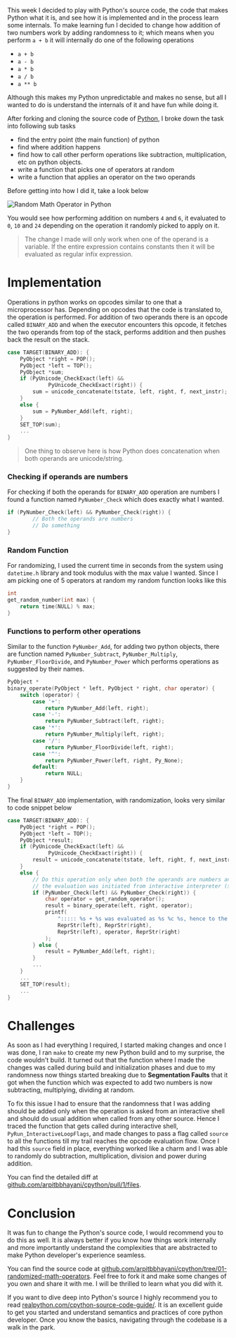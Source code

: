 This week I decided to play with Python's source code, the code that makes Python what it is, and see how it is implemented and in the process learn some internals.  To make learning fun I decided to change how addition of two numbers work by adding randomness to it; which means when you perform `a + b` it will internally do one of the following operations

 - `a + b`
 - `a - b`
 - `a * b`
 - `a / b`
 - `a ** b`

Although this makes my Python unpredictable and makes no sense, but all I wanted to do is understand the internals of it and have fun while doing it.

After forking and cloning the source code of [Python](https://github.com/python/cpython), I broke down the task into following sub tasks

 - find the entry point (the main function) of python
 - find where addition happens
 - find how to call other perform operations like subtraction, multiplication, etc on python objects.
 - write a function that picks one of operators at random
 - write a function that applies an operator on the two operands

Before getting into how I did it, take a look below

![Random Math Operator in Python](https://user-images.githubusercontent.com/4745789/71643972-d96b2780-2ce6-11ea-894c-fd638dc95d7c.gif)

You would see how performing addition on numbers `4` and `6`, it evaluated to `0`, `10` and `24` depending on the operation it randomly picked to apply on it.

> The change I made will only work when one of the operand is a variable. If the entire expression contains constants then it will be evaluated as regular infix expression.

# Implementation
Operations in python works on opcodes similar to one that a microprocessor has. Depending on opcodes that the code is translated to, the operation is performed. For addition of two operands there is an opcode called `BINARY_ADD` and when the executor encounters this opcode, it fetches the two operands from top of the stack, performs addition and then pushes back the result on the stack.

```c
case TARGET(BINARY_ADD): {
    PyObject *right = POP();
    PyObject *left = TOP();
    PyObject *sum;
    if (PyUnicode_CheckExact(left) &&
             PyUnicode_CheckExact(right)) {
        sum = unicode_concatenate(tstate, left, right, f, next_instr);
    }
    else {
        sum = PyNumber_Add(left, right);
    }
    SET_TOP(sum);
    ...
}
```

> One thing to observe here is how Python does concatenation when both operands are unicode/string.

### Checking if operands are numbers

For checking if both the operands for `BINARY_ADD` operation are numbers I found a function named `PyNumber_Check` which does exactly what I wanted.

```c
if (PyNumber_Check(left) && PyNumber_Check(right)) {
        // Both the operands are numbers
        // Do something
}
```

### Random Function
For randomizing, I used the current time in seconds from the system using `datetime.h` library and took modulus with the max value I wanted. Since I am picking one of 5 operators at random my random function looks like this

```c
int
get_random_number(int max) {
    return time(NULL) % max;
}
```

### Functions to perform other operations
Similar to the function `PyNumber_Add`, for adding two python objects, there are function named `PyNumber_Subtract`, `PyNumber_Multiply`, `PyNumber_FloorDivide`, and `PyNumber_Power` which performs operations as suggested by their names.

```c
PyObject *
binary_operate(PyObject * left, PyObject * right, char operator) {
    switch (operator) {
        case '+':
            return PyNumber_Add(left, right);
        case '-':
            return PyNumber_Subtract(left, right);
        case '*':
            return PyNumber_Multiply(left, right);
        case '/':
            return PyNumber_FloorDivide(left, right);
        case '^':
            return PyNumber_Power(left, right, Py_None);
        default:
            return NULL;
    }
}
```

The final `BINARY_ADD` implementation, with randomization, looks very similar to code snippet below

```c
case TARGET(BINARY_ADD): {
    PyObject *right = POP();
    PyObject *left = TOP();
    PyObject *result;
    if (PyUnicode_CheckExact(left) &&
             PyUnicode_CheckExact(right)) {
        result = unicode_concatenate(tstate, left, right, f, next_instr);
    }
    else {
        // Do this operation only when both the operands are numbers and
        // the evaluation was initiated from interactive interpreter (shell)
        if (PyNumber_Check(left) && PyNumber_Check(right)) {
            char operator = get_random_operator();
            result = binary_operate(left, right, operator);
            printf(
                "::::: %s + %s was evaluated as %s %c %s, hence to the value\n",
                ReprStr(left), ReprStr(right),
                ReprStr(left), operator, ReprStr(right)
            );
        } else {
            result = PyNumber_Add(left, right);
        }
        ...
    }
    ...
    SET_TOP(result);
    ...
}
```

# Challenges
As soon as I had everything I required, I started making changes and once I was done, I ran `make` to create my new Python build and to my surprise, the code wouldn't build. It turned out that the function where I made the changes was called during build and initialization phases and due to my randomness now things started breaking due to __Segmentation Faults__ that it got when the function which was expected to add two numbers is now subtracting, multiplying, dividing at random.

To fix this issue I had to ensure that the randomness that I was adding should be added only when the operation is asked from an interactive shell and should do usual addition when called from any other source. Hence I traced the function that gets called during interactive shell, `PyRun_InteractiveLoopFlags`, and made changes to pass a flag called `source` to all the functions till my trail reaches the opcode evaluation flow. Once I had this `source` field in place, everything worked like a charm and I was able to randomly do subtraction, multiplication, division and power during addition.

You can find the detailed diff at [github.com/arpitbbhayani/cpython/pull/1/files](https://github.com/arpitbbhayani/cpython/pull/1/files).

# Conclusion

It was fun to change the Python's source code, I would recommend you to do this as well. It is always better if you know how things work internally and more importantly understand the complexities that are abstracted to make Python developer's experience seamless.

You can find the source code at [github.com/arpitbbhayani/cpython/tree/01-randomized-math-operators](https://github.com/arpitbbhayani/cpython/tree/01-randomized-math-operators). Feel free to fork it and make some changes of you own and share it with me. I will be thrilled to learn what you did with it.

If you want to dive deep into Python's source I highly recommend you to read [realpython.com/cpython-source-code-guide/](https://realpython.com/cpython-source-code-guide/). It is an excellent guide to get you started and understand semantics and practices of core python developer. Once you know the basics, navigating through the codebase is a walk in the park.